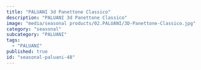 ```yaml
---
title: "PALUANI 3d Panettone Classico"
description: "PALUANI 3d Panettone Classico"
image: "media/seasonal products/02.PALUANI/3D-Panettone-Classico.jpg"
category: "seasonal"
subcategory: "PALUANI"
tags:
  - "PALUANI"
published: true
id: "seasonal-paluani-48"
---
```

